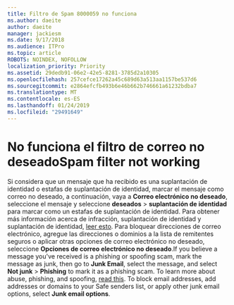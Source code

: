 ```yaml
---
title: Filtro de Spam 8000059 no funciona
ms.author: daeite
author: daeite
manager: jackiesm
ms.date: 9/17/2018
ms.audience: ITPro
ms.topic: article
ROBOTS: NOINDEX, NOFOLLOW
localization_priority: Priority
ms.assetid: 29dedb91-06e2-42e5-8281-3785d2a10305
ms.openlocfilehash: 257cefce17262a45c689d63a513aa1157be537d6
ms.sourcegitcommit: e2864efcfb493b6e46b662b746661a61232bdba7
ms.translationtype: MT
ms.contentlocale: es-ES
ms.lasthandoff: 01/24/2019
ms.locfileid: "29491649"
---
```

# <a name="spam-filter-not-working"></a><span data-ttu-id="2f2c0-102">No funciona el filtro de correo no deseado</span><span class="sxs-lookup"><span data-stu-id="2f2c0-102">Spam filter not working</span></span>

<span data-ttu-id="2f2c0-p101">Si considera que un mensaje que ha recibido es una suplantación de identidad o estafas de suplantación de identidad, marcar el mensaje como correo no deseado, a continuación, vaya a **Correo electrónico no deseado**, seleccione el mensaje y seleccione **deseados** \> **suplantación de identidad** para marcar como un estafas de suplantación de identidad. Para obtener más información acerca de infracción, suplantación de identidad y suplantación de identidad, [leer esto](https://support.office.com/article/0d882ea5-eedc-4bed-aebc-079ffa1105a3). Para bloquear direcciones de correo electrónico, agregue las direcciones o dominios a la lista de remitentes seguros o aplicar otras opciones de correo electrónico no deseado, seleccione **Opciones de correo electrónico no deseado**.</span><span class="sxs-lookup"><span data-stu-id="2f2c0-p101">If you believe a message you've received is a phishing or spoofing scam, mark the message as junk, then go to **Junk Email**, select the message, and select **Not junk** \> **Phishing** to mark it as a phishing scam. To learn more about abuse, phishing, and spoofing, [read this](https://support.office.com/article/0d882ea5-eedc-4bed-aebc-079ffa1105a3). To block email addresses, add addresses or domains to your Safe senders list, or apply other junk email options, select **Junk email options**.</span></span> 
  

